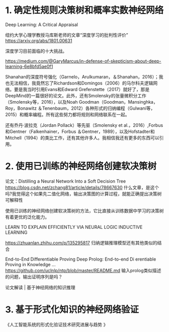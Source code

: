 # 1. 确定性规则决策树和概率实数神经网络




Deep Learning: A Critical Appraisal

纽约大学心理学教授马库斯老师的文章“深度学习的批判性评价”
https://arxiv.org/abs/1801.00631

深度学习目前面临的十大挑战。

https://medium.com/@GaryMarcus/in-defense-of-skepticism-about-deep-learning-6e8bfd5ae0f1



Shanahan的深度符号强化（Garnelo，Arulkumaran，＆Shanahan，2016）；我也无法相信，我竟然忘了Richardson和Domingos（2006）的马尔科夫逻辑网络。要是我当时引用Evans和Edward Grefenstette（2017）就好了，那是DeepMind的一篇很好的论文。此外，还有Smolensky的张量微积分工作（Smolensky等，2016），以及Noah Goodman（Goodman，Mansinghka，Roy，Bonawitz ＆Tenenbaum，2012）各种形式的归纳编程（Gulwani等，2015）和概率编程。所有这些努力都将规则和网络联系在一起。


还有乔丹·波拉克（Jordan Pollack）等先驱（Smolensky et al.，2016）,Forbus和Gentner（Falkenhainer，Forbus ＆Gentner，1989），以及Hofstadter和Mitchell（1994）的类比工作，还有其他许多人。我相信我还有更多的东西可以引用。


# 2. 使用已训练的神经网络创建软决策树



论文：Distilling a Neural Network Into a Soft Decision Tree
https://blog.csdn.net/zchang81/article/details/78667630
什么文章，是这个吗?我觉得这个如果先二值化网络，输出决策图的计算过程，就能正确提出决策树可解释性



使用已训练的神经网络创建软决策树的方法，它比直接从训练数据中学习的决策树有着更优的泛化能力。
 
 
 
 
 
 LEARN TO EXPLAIN EFFICIENTLY VIA NEURAL LOGIC
INDUCTIVE LEARNING


https://zhuanlan.zhihu.com/p/135295817
归纳逻辑推理模型还有其他类似的结合 


End-to-End Differentiable Proving
Deep Prolog: End-to-end Di erentiable Proving in Knowledge ...
https://github.com/uclnlp/ntp/blob/master/README.md
输入prolog类似描述的问题，输出证明序列是吗？

论文解读 | 基于神经网络的知识推理

# 3. 基于形式化知识的神经网络验证
《人工智能系统的形式化验证技术研究进展与趋势
》






